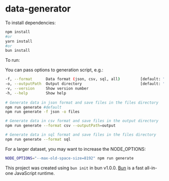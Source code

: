 # data-generator

To install dependencies:

```bash
npm install
#or
yarn install
#or
bun install
```

To run:

You can pass options to generation script, e.g.:

```bash
-f, --format      Data format (json, csv, sql, all)         [default: "json"]
-o, --outputPath  Output directory                          [default: "files"]
-v, --version     Show version number
-h, --help        Show help
  
# Generate data in json format and save files in the files directory	
npm run generate #default
npm run generate -f json -o files

# Generate data in csv format and save files in the output directory
npm run generate --format csv --outputPath=output

# Generate data in sql format and save files in the files directory
npm run generate --format sql
```

For a larger dataset, you may want to increase the NODE_OPTIONS:

```bash
NODE_OPTIONS="--max-old-space-size=8192" npm run generate
```

This project was created using `bun init` in bun v1.0.0. [Bun](https://bun.sh) is a fast all-in-one JavaScript runtime.
